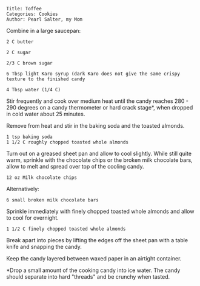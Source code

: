 ~~~ recipe-info
Title: Toffee
Categories: Cookies
Author: Pearl Salter, my Mom
~~~

Combine in a large saucepan:

~~~ recipe-ingredients
2 C butter

2 C sugar

2/3 C brown sugar

6 Tbsp light Karo syrup (dark Karo does not give the same crispy texture to the finished candy

4 Tbsp water (1/4 C)
~~~

Stir frequently and cook over medium heat until the candy reaches 280 - 290 degrees on a candy
thermometer or hard crack stage*, when dropped in cold water about 25 minutes.

Remove from heat and stir in the baking soda and the toasted almonds.

~~~ recipe-ingredients
1 tsp baking soda
1 1/2 C roughly chopped toasted whole almonds
~~~

Turn out on a greased sheet pan and allow to cool slightly. While still quite warm, sprinkle with
the chocolate chips or the broken milk chocolate bars, allow to melt and spread over top of the
cooling candy.

~~~ recipe-ingredients
12 oz Milk chocolate chips
~~~

Alternatively:

~~~ recipe-ingredients
6 small broken milk chocolate bars
~~~

Sprinkle immediately with finely chopped toasted whole almonds and allow to cool for overnight.

~~~ recipe-ingredients
1 1/2 C finely chopped toasted whole almonds
~~~

Break apart into pieces by lifting the edges off the sheet pan with a table knife and snapping the
candy.

Keep the candy layered between waxed paper in an airtight container.

*Drop a small amount of the cooking candy into ice water. The candy should separate into hard
"threads" and be crunchy when tasted.
